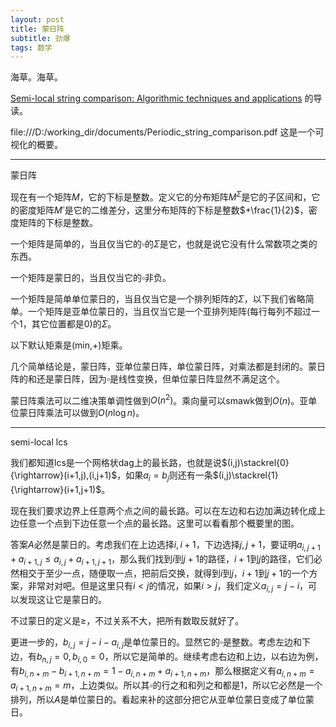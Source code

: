 ```yaml
---
layout: post
title: 蒙日阵
subtitle: 劲爆
tags: 数学
---
```


海草。海草。

[Semi-local string comparison: Algorithmic techniques and applications](https://arxiv.org/pdf/0707.3619.pdf) 的导读。

file:///D:/working_dir/documents/Periodic_string_comparison.pdf 这是一个可视化的概要。

-----

蒙日阵

现在有一个矩阵$M$，它的下标是整数。定义它的分布矩阵$M^\Sigma$是它的子区间和，它的密度矩阵$M^\square$是它的二维差分，这里分布矩阵的下标是整数$+\frac{1}{2}$，密度矩阵的下标是整数。

一个矩阵是简单的，当且仅当它的$\square$的$\Sigma$是它，也就是说它没有什么常数项之类的东西。

一个矩阵是蒙日的，当且仅当它的$\square$非负。

一个矩阵是简单单位蒙日的，当且仅当它是一个排列矩阵的$\Sigma$，以下我们省略简单。一个矩阵是亚单位蒙日的，当且仅当它是一个亚排列矩阵(每行每列不超过一个$1$，其它位置都是$0$)的$\Sigma$。

以下默认矩乘是(min,+)矩乘。

几个简单结论是，蒙日阵，亚单位蒙日阵，单位蒙日阵，对乘法都是封闭的。蒙日阵的和还是蒙日阵，因为$\square$是线性变换，但单位蒙日阵显然不满足这个。

蒙日阵乘法可以二维决策单调性做到$O(n^2)$。乘向量可以smawk做到$O(n)$。亚单位蒙日阵乘法可以做到$O(n\log n)$。

-----

semi-local lcs

我们都知道lcs是一个网格状dag上的最长路，也就是说$(i,j)\stackrel{0}{\rightarrow}(i+1,j),(i,j+1)$，如果$a_i=b_j$则还有一条$(i,j)\stackrel{1}{\rightarrow}(i+1,j+1)$。

现在我们要求边界上任意两个点之间的最长路。可以在左边和右边加满边转化成上边任意一个点到下边任意一个点的最长路。这里可以看看那个概要里的图。

答案$A$必然是蒙日的。考虑我们在上边选择$i,i+1$，下边选择$j,j+1$，要证明$a_{i,j+1}+a_{i+1,j}\leq a_{i,j}+a_{i+1,j+1}$，那么我们找到$i$到$j+1$的路径，$i+1$到$j$的路径，它们必然相交于至少一点，随便取一点，把前后交换，就得到$i$到$j$，$i+1$到$j+1$的一个方案，非常对对吧。但是这里只有$i<j$的情况，如果$i>j$，我们定义$a_{i,j}=j-i$，可以发现这让它是蒙日的。

不过蒙日的定义是$\geq$，不过关系不大，把所有数取反就好了。

更进一步的，$b_{i,j}=j-i-a_{i,j}$是单位蒙日的。显然它的$\square$是整数。考虑左边和下边，有$b_{n,j}=0,b_{i,0}=0$，所以它是简单的。继续考虑右边和上边，以右边为例，有$b_{i,n+m}-b_{i+1,n+m}=1-a_{i,n+m}+a_{i+1,n+m}$，那么根据定义有$a_{i,n+m}=a_{i+1,n+m}=m$，上边类似。所以其$\square$的行之和和列之和都是$1$，所以它必然是一个排列，所以$A$是单位蒙日的。看起来补的这部分把它从亚单位蒙日变成了单位蒙日。

